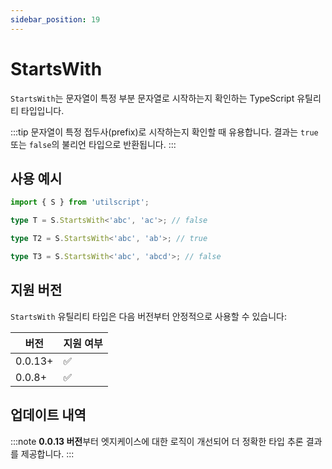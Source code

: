 ```yaml
---
sidebar_position: 19
---
```


# StartsWith

`StartsWith`는 문자열이 특정 부분 문자열로 시작하는지 확인하는 TypeScript 유틸리티 타입입니다.

:::tip
문자열이 특정 접두사(prefix)로 시작하는지 확인할 때 유용합니다. 결과는 `true` 또는 `false`의 불리언 타입으로 반환됩니다.
:::

## 사용 예시

```ts
import { S } from 'utilscript';

type T = S.StartsWith<'abc', 'ac'>; // false

type T2 = S.StartsWith<'abc', 'ab'>; // true

type T3 = S.StartsWith<'abc', 'abcd'>; // false
```

## 지원 버전

`StartsWith` 유틸리티 타입은 다음 버전부터 안정적으로 사용할 수 있습니다:

| 버전    | 지원 여부 |
| ------- | --------- |
| 0.0.13+ | ✅        |
| 0.0.8+  | ✅        |

## 업데이트 내역

:::note
**0.0.13 버전**부터 엣지케이스에 대한 로직이 개선되어 더 정확한 타입 추론 결과를 제공합니다.
:::
